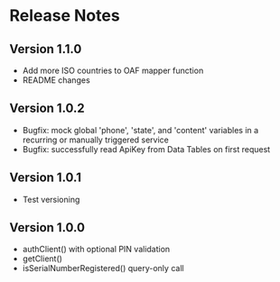 # Release Notes

## Version 1.1.0
- Add more ISO countries to OAF mapper function
- README changes

## Version 1.0.2
- Bugfix: mock global 'phone', 'state', and 'content' variables in a recurring or manually triggered service
- Bugfix: successfully read ApiKey from Data Tables on first request

## Version 1.0.1
- Test versioning

## Version 1.0.0
- authClient() with optional PIN validation
- getClient()
- isSerialNumberRegistered() query-only call
